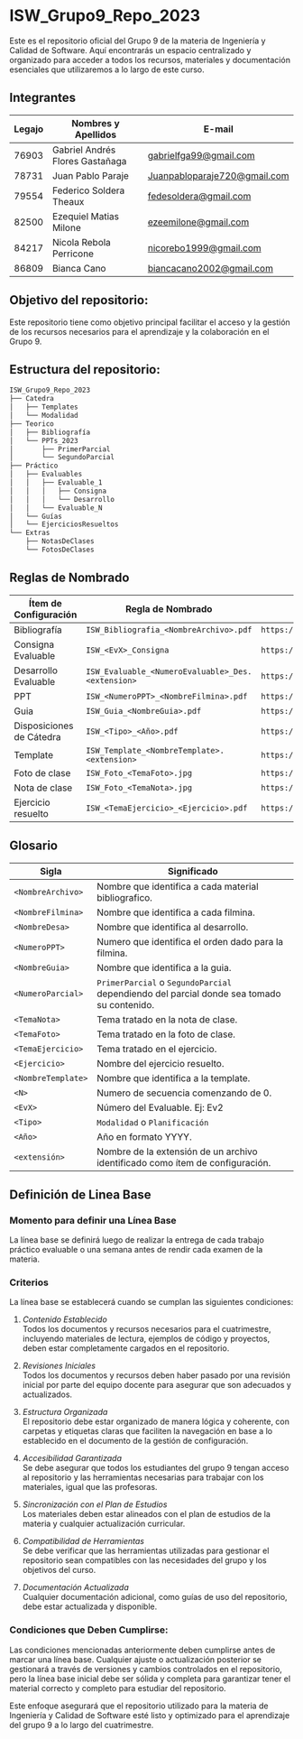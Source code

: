 # ISW_Grupo9_Repo_2023
Este es el repositorio oficial del Grupo 9 de la materia de Ingeniería y Calidad de Software. Aquí encontrarás un espacio centralizado y organizado para acceder a todos los recursos, materiales y documentación esenciales que utilizaremos a lo largo de este curso.

## Integrantes
| Legajo | Nombres y Apellidos | E-mail |
|-|-|-|
| 76903 | Gabriel Andrés Flores Gastañaga | gabrielfga99@gmail.com|
| 78731 | Juan Pablo Paraje | Juanpabloparaje720@gmail.com |
| 79554 | Federico Soldera Theaux | fedesoldera@gmail.com |
| 82500 | Ezequiel Matias Milone | ezeemilone@gmail.com |
| 84217 | Nicola Rebola Perricone | nicorebo1999@gmail.com |
| 86809 | Bianca Cano | biancacano2002@gmail.com |

## Objetivo del repositorio:

Este repositorio tiene como objetivo principal facilitar el acceso y la gestión de los recursos necesarios para el aprendizaje y la colaboración en el Grupo 9.

## Estructura del repositorio:


```bash
ISW_Grupo9_Repo_2023
├── Catedra
│   ├── Templates
│   └── Modalidad
├── Teorico
│   ├── Bibliografía
│   └── PPTs_2023
│       ├── PrimerParcial
│       └── SegundoParcial
├── Práctico
│   ├── Evaluables
│   │   ├── Evaluable_1
│   │   │   ├── Consigna
│   │   │   └── Desarrollo
│   │   └── Evaluable_N
│   └── Guías
│   └── EjerciciosResueltos
└── Extras
    ├── NotasDeClases
    └── FotosDeClases
```

## Reglas de Nombrado
| Ítem de Configuración | Regla de Nombrado | Ubicación Física | Tipo de Ítem |
|-----------------------|-------------------|------------------|--------------|
| Bibliografía          | `ISW_Bibliografia_<NombreArchivo>.pdf` | `https://github.com/EzeMilone/ISW_Grupo9_Repo_2023/Teorico/Bibliografia` | Proyecto |
| Consigna Evaluable | `ISW_<EvX>_Consigna` | `https://github.com/EzeMilone/ISW_Grupo9_Repo_2023/Practico/Evaluables/Evaluable_<N>/Consigna/` | Evaluable |
| Desarrollo Evaluable | `ISW_Evaluable_<NumeroEvaluable>_Des.<extension>` | `https://github.com/EzeMilone/ISW_Grupo9_Repo_2023/Practico/Evaluables/Evaluable_<N>/Desarrollo/` | Evaluable |
| PPT | `ISW_<NumeroPPT>_<NombreFilmina>.pdf` | `https://github.com/EzeMilone/ISW_Grupo9_Repo_2023/PPTs_2023/<NumeroParcial>` | Proyecto |
| Guia | `ISW_Guia_<NombreGuia>.pdf` | `https://github.com/EzeMilone/ISW_Grupo9_Repo_2023/Practico/Guías` | Proyecto |
| Disposiciones de Cátedra | `ISW_<Tipo>_<Año>.pdf ` | `https://github.com/EzeMilone/ISW_Grupo9_Repo_2023/Cátedra/Modalidad` | Proyecto |
| Template | `ISW_Template_<NombreTemplate>.<extension> ` | `https://github.com/EzeMilone/ISW_Grupo9_Repo_2023/Cátedra/Templates` | Proyecto |
| Foto de clase | `ISW_Foto_<TemaFoto>.jpg ` | `https://github.com/EzeMilone/ISW_Grupo9_Repo_2023/Extras/FotosDeClases` | Proyecto |
| Nota de clase | `ISW_Foto_<TemaNota>.jpg ` | `https://github.com/EzeMilone/ISW_Grupo9_Repo_2023/Extras/NotasDeClases` | Proyecto |
| Ejercicio resuelto | `ISW_<TemaEjercicio>_<Ejercicio>.pdf ` | `https://github.com/EzeMilone/ISW_Grupo9_Repo_2023/Practico/EjerciciosResueltos` | Proyecto |


## Glosario
| Sigla | Significado |
|-|-|
| `<NombreArchivo>` | Nombre que identifica a cada material bibliografico. |
| `<NombreFilmina>` | Nombre que identifica a cada filmina. |
| `<NombreDesa>` | Nombre que identifica al desarrollo. |
| `<NumeroPPT>` | Numero que identifica el orden dado para la filmina. |
| `<NombreGuia>` | Nombre que identifica a la guia. |
| `<NumeroParcial>` | `PrimerParcial` o `SegundoParcial` dependiendo del parcial donde sea tomado su contenido. |
| `<TemaNota>` | Tema tratado en la nota de clase. |
| `<TemaFoto>` | Tema tratado en la foto de clase. |
| `<TemaEjercicio>` | Tema tratado en el ejercicio. |
| `<Ejercicio>` | Nombre del ejercicio resuelto. |
| `<NombreTemplate>` | Nombre que identifica a la template. |
| `<N>` | Numero de secuencia comenzando de 0. |
| `<EvX>` | Número del Evaluable. Ej: Ev2 |
| `<Tipo>` | `Modalidad` o `Planificación` |
| `<Año>` | Año en formato YYYY. |
| `<extensión>` | Nombre de la extensión de un archivo identificado como ítem de configuración. |



## Definición de Linea Base

### Momento para definir una Línea Base
La línea base se definirá luego de realizar la entrega de cada trabajo práctico evaluable o una semana antes de rendir cada examen de la materia.

### Criterios
La línea base se establecerá cuando se cumplan las siguientes condiciones:

1. *Contenido Establecido*  
Todos los documentos y recursos necesarios para el cuatrimestre, incluyendo materiales de lectura, ejemplos de código y proyectos, deben estar completamente cargados en el repositorio.

2. *Revisiones Iniciales*  
Todos los documentos y recursos deben haber pasado por una revisión inicial por parte del equipo docente para asegurar que son adecuados y actualizados.

3. *Estructura Organizada*  
El repositorio debe estar organizado de manera lógica y coherente, con carpetas y etiquetas claras que faciliten la navegación en base a lo establecido en el documento de la gestión de configuración.

4. *Accesibilidad Garantizada*  
Se debe asegurar que todos los estudiantes del grupo 9 tengan acceso al repositorio y las herramientas necesarias para trabajar con los materiales, igual que las profesoras.

5. *Sincronización con el Plan de Estudios*  
Los materiales deben estar alineados con el plan de estudios de la materia y cualquier actualización curricular.

6. *Compatibilidad de Herramientas*  
Se debe verificar que las herramientas utilizadas para gestionar el repositorio sean compatibles con las necesidades del grupo y los objetivos del curso.

7. *Documentación Actualizada*  
Cualquier documentación adicional, como guías de uso del repositorio, debe estar actualizada y disponible.

### Condiciones que Deben Cumplirse:
Las condiciones mencionadas anteriormente deben cumplirse antes de marcar una línea base. Cualquier ajuste o actualización posterior se gestionará a través de versiones y cambios controlados en el repositorio, pero la línea base inicial debe ser sólida y completa para garantizar tener el material correcto y completo para estudiar del repositorio.

Este enfoque asegurará que el repositorio utilizado para la materia de Ingeniería y Calidad de Software esté listo y optimizado para el aprendizaje del grupo 9 a lo largo del cuatrimestre.

